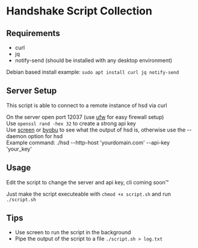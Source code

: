 # Handshake Script Collection
## Requirements
- curl
- jq
- notify-send (should be installed with any desktop environment)

Debian based install example: `sudo apt install curl jq notify-send`

## Server Setup
This script is able to connect to a remote instance of hsd via curl

On the server open port 12037 (use [ufw](https://help.ubuntu.com/community/UFW) for easy firewall setup)  
Use `openssl rand -hex 32` to create a strong api key  
Use [screen](https://linux.die.net/man/1/screen) or [byobu](https://www.byobu.org/) to see what the output of hsd is, otherwise use the --daemon option for hsd  
Example command: ./hsd --http-host 'yourdomain.com' --api-key 'your_key'

## Usage
Edit the script to change the server and api key, cli coming soon&trade;

Just make the script executeable with `chmod +x script.sh` and run `./script.sh`

## Tips
- Use screen to run the script in the background
- Pipe the output of the script to a file `./script.sh > log.txt`
